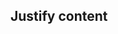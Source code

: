 ## Justify content

<!-- <values.jusifyContent> -->

<!-- </values.jusifyContent> -->


<!-- <variants.jusifyContent> -->

<!-- </variants.jusifyContent> -->
